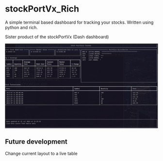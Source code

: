 # stockPortVx_Rich

A simple terminal based dashboard for tracking your stocks. Written using python and rich.

Sister product of the stockPortVx (Dash dashboard)

<img src = "https://github.com/kennetchau/StockPortVx_Rich/blob/main/screenshots/Screenshot%20from%202024-07-22%2022-30-32.png">

## Future development
Change current layout to a live table
